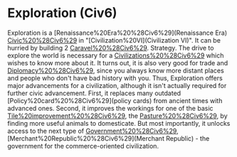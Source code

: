 # Exploration (Civ6)

Exploration is a [Renaissance%20Era%20%28Civ6%29](Renaissance Era) [Civic%20%28Civ6%29](civic) in "[Civilization%20VI](Civilization VI)". It can be hurried by building 2 [Caravel%20%28Civ6%29](Caravels).
Strategy.
The drive to explore the world is necessary for a [Civilizations%20%28Civ6%29](civilization) which wishes to know more about it. It turns out, it is also very good for trade and [Diplomacy%20%28Civ6%29](diplomacy), since you always know more distant places and people who don't have bad history with you. Thus, Exploration offers major advancements for a civilization, although it isn't actually required for further civic advancement.
First, it replaces many outdated [Policy%20card%20%28Civ6%29](policy cards) from ancient times with advanced ones. Second, it improves the workings for one of the basic [Tile%20improvement%20%28Civ6%29](improvements), the [Pasture%20%28Civ6%29](Pasture), by finding more useful animals to domesticate. But most importantly, it unlocks access to the next type of [Government%20%28Civ6%29](government), [Merchant%20Republic%20%28Civ6%29](Merchant Republic) - the government for the commerce-oriented civilization.
